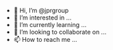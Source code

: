 - 👋 Hi, I’m @jprgroup
- 👀 I’m interested in ...
- 🌱 I’m currently learning ...
- 💞️ I’m looking to collaborate on ...
- 📫 How to reach me ...

<!---
jprgroup/jprgroup is a ✨ special ✨ repository because its `README.md` (this file) appears on your GitHub profile.
You can click the Preview link to take a look at your changes.
--->

